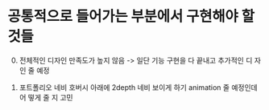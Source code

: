 # 공통적으로 들어가는 부분에서 구현해야 할 것들

0. 전체적인 디자인 만족도가 높지 않음 -> 일단 기능 구현을 다 끝내고 추가적인 디
   자인 줄 예정

1. 포트폴리오 네비 호버시 아래에 2depth 네비 보이게 하기 animation 줄 예정인데어
   떻게 줄 지 고민
